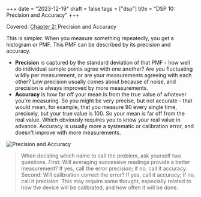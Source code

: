 +++
date = "2023-12-19"
draft = false
tags = ["dsp"]
title = "DSP 10: Precision and Accuracy"
+++

Covered: [Chapter 2: ](https://www.dspguide.com/ch2/7.htm)Precision and Accuracy

This is simpler. When you measure something repeatedly, you get a histogram or PMF. This PMF can be described by its precision and accuracy.

- **Precision** is captured by the standard deviation of that PMF - how well do individual sample points agree with one another? Are you fluctuating wildly per measurement, or are your measurements agreeing with each other? Low precision usually comes about because of noise, and precision is always improved by more measurements. 
- **Accuracy** is how far off your mean is from the true value of whatever you're measuring. So you might be very precise, but not accurate - that would mean, for example, that you measure 90 every single time, precisely, but your true value is 100. So your mean is far off from the real value. Which obviously requires you to know your real value in advance. Accuracy is usually more a systematic or calibration error, and doesn't improve with more measurements.

![Precision and Accuracy](004b14_7e4f8ed29a9b4f229f1333abf3ac06b8~mv2.png)

> When deciding which name to call the problem, ask yourself two questions. First: Will averaging successive readings provide a better measurement? If yes, call the error precision; if no, call it accuracy. Second: Will calibration correct the error? If yes, call it accuracy; if no, call it precision. This may require some thought, especially related to how the device will be calibrated, and how often it will be done.